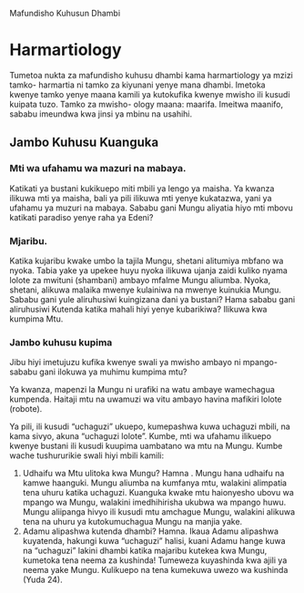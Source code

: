 Mafundisho Kuhusun Dhambi

# Harmartiology

Tumetoa nukta za mafundisho kuhusu dhambi kama harmartiology ya mzizi tamko- harmartia ni tamko za kiyunani yenye mana dhambi. Imetoka kwenye tamko yenye maana kamili ya kutokufika kwenye mwisho ili kusudi kuipata tuzo. Tamko za mwisho- ology maana: maarifa. Imeitwa maanifo, sababu imeundwa kwa jinsi ya mbinu na usahihi.

## Jambo Kuhusu Kuanguka

### Mti wa ufahamu wa mazuri na mabaya.

Katikati ya bustani kukikuepo miti mbili ya lengo ya maisha. Ya kwanza ilikuwa mti ya maisha, bali ya pili ilikuwa mti yenye kukatazwa, yani ya ufahamu ya muzuri na mabaya. Sababu gani Mungu aliyatia hiyo mti mbovu katikati paradiso yenye raha ya Edeni?

### Mjaribu.

Katika kujaribu kwake umbo la tajila Mungu, shetani alitumiya mbfano wa nyoka. Tabia yake ya upekee huyu nyoka ilikuwa ujanja zaidi kuliko nyama lolote za mwituni (shambani) ambayo mfalme Mungu aliumba. Nyoka, shetani, alikuwa malaika mwenye kulainiwa na mwenye kuinukia Mungu. Sababu gani yule aliruhusiwi kuingizana dani ya bustani? Hama sababu gani aliruhusiwi Kutenda katika mahali hiyi yenye kubarikiwa? Ilikuwa kwa kumpima Mtu.

### Jambo kuhusu kupima

Jibu hiyi imetujuzu kufika kwenye swali ya mwisho ambayo ni mpango- sababu gani ilokuwa ya muhimu kumpima mtu?

Ya kwanza, mapenzi la Mungu ni urafiki na watu ambaye wamechagua kumpenda. Haitaji mtu na uwamuzi wa vitu ambayo havina mafikiri lolote (robote).

Ya pili, ili kusudi “uchaguzi” ukuepo, kumepashwa kuwa uchaguzi mbili, na kama sivyo, akuna “uchaguzi lolote”. Kumbe, mti wa ufahamu ilikuepo kwenye bustani ili kusudi kuupima uambatano wa mtu na Mungu. Kumbe wache tushururikie swali hiyi mbili kamili:

1. Udhaifu wa Mtu ulitoka kwa Mungu? Hamna . Mungu hana udhaifu na kamwe haanguki. Mungu aliumba na kumfanya mtu, walakini alimpatia tena uhuru katika uchaguzi. Kuanguka kwake mtu haionyesho ubovu wa mpango wa Mungu, walakini imedhihirisha ukubwa wa mpango huwu. Mungu aliipanga hivyo ili kusudi mtu amchague Mungu, walakini alikuwa tena na uhuru ya kutokumuchagua Mungu na manjia yake.
2. Adamu alipashwa kutenda dhambi? Hamna. Ikaua Adamu alipashwa kuyatenda, hakungi kuwa “uchaguzi” halisi, kuani Adamu hange kuwa na “uchaguzi” lakini dhambi katika majaribu kutekea kwa Mungu, kumetoka tena neema za kushinda! Tumeweza kuyashinda kwa ajili ya neema yake Mungu. Kulikuepo na tena kumekuwa uwezo wa kushinda (Yuda 24).
